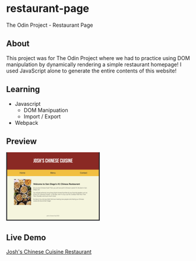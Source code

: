 # restaurant-page
The Odin Project - Restaurant Page

## About
This project was for The Odin Project where we had to practice using DOM manipulation by dynamically rendering a simple restaurant homepage! I used JavaScript alone to generate the entire contents of this website!

## Learning
- Javascript
  - DOM Manipuation
  - Import / Export
- Webpack

## Preview
<img src="https://github.com/thejoshyee/restaurant-page/blob/main/chinese-cuisine-preview.png" width="50%" />

## Live Demo
<a href="https://62007221886935ee458091b8--focused-curran-e37a1e.netlify.app/">Josh's Chinese Cuisine Restaurant</a>




